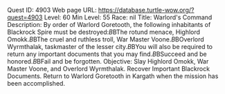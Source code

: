Quest ID: 4903
Web page URL: https://database.turtle-wow.org/?quest=4903
Level: 60
Min Level: 55
Race: nil
Title: Warlord's Command
Description: By order of Warlord Goretooth, the following inhabitants of Blackrock Spire must be destroyed:$B$BThe rotund menace, Highlord Omokk.$B$BThe cruel and ruthless troll, War Master Voone.$B$BOverlord Wyrmthalak, taskmaster of the lesser city.$B$BYou will also be required to return any important documents that you may find.$B$BSucceed and be honored.$B$BFail and be forgotten.
Objective: Slay Highlord Omokk, War Master Voone, and Overlord Wyrmthalak. Recover Important Blackrock Documents. Return to Warlord Goretooth in Kargath when the mission has been accomplished.
